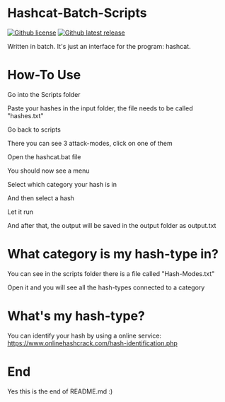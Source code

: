 # Hashcat-Batch-Scripts
[![Github license](https://img.shields.io/github/license/Audition-CSBlock/Hashcat-Batch-Scripts.svg?style=flat-square)](https://github.com/Audition-CSBlock/Hashcat-Batch-Scripts/blob/master/LICENSE)
[![Github latest release](https://img.shields.io/github/tag/Audition-CSBlock/Hashcat-Batch-Scripts.svg?style=flat-square)](https://github.com/Audition-CSBlock/Hashcat-Batch-Scripts/releases)  

Written in batch.
It's just an interface for the program: hashcat.

# How-To Use
Go into the Scripts folder

Paste your hashes in the input folder, the file needs to be called "hashes.txt"

Go back to scripts

There you can see 3 attack-modes, click on one of them

Open the hashcat.bat file

You should now see a menu

Select which category your hash is in

And then select a hash

Let it run 

And after that, the output will be saved in the output folder as output.txt

# What category is my hash-type in?

You can see in the scripts folder there is a file called "Hash-Modes.txt"

Open it and you will see all the hash-types connected to a category

# What's my hash-type?

You can identify your hash by using a online service:
https://www.onlinehashcrack.com/hash-identification.php


# End

Yes this is the end of README.md  :)




